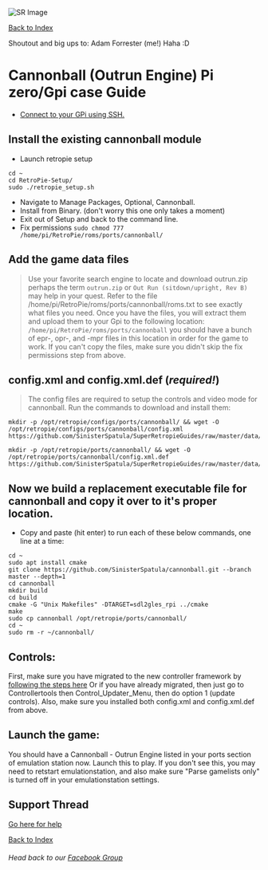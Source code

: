![SR Image](https://sinisterspatula.github.io/SuperRetropieGuides/images/SRimage-short.jpg)

[Back to Index](https://sinisterspatula.github.io/SuperRetropieGuides/)

Shoutout and big ups to: Adam Forrester (me!) Haha :D

# Cannonball (Outrun Engine) Pi zero/Gpi case Guide

* [Connect to your GPi using SSH.](https://www.youtube.com/watch?v=aEJoQZBSlSs)

## Install the existing cannonball module

* Launch retropie setup

```shell
cd ~
cd RetroPie-Setup/
sudo ./retropie_setup.sh
```

* Navigate to Manage Packages, Optional, Cannonball.
* Install from Binary. (don't worry this one only takes a moment)
* Exit out of Setup and back to the command line.
* Fix permissions `sudo chmod 777 /home/pi/RetroPie/roms/ports/cannonball/`

## Add the game data files

> Use your favorite search engine to locate and download outrun.zip perhaps the term `outrun.zip` or `Out Run (sitdown/upright, Rev B)` may help in your quest.  Refer to the file /home/pi/RetroPie/roms/ports/cannonball/roms.txt to see exactly what files you need. Once you have the files, you will extract them and upload them to your Gpi to the following location: `/home/pi/RetroPie/roms/ports/cannonball` you should have a bunch of epr-, opr-, and -mpr files in this location in order for the game to work.  If you can't copy the files, make sure you didn't skip the fix permissions step from above.


## config.xml and config.xml.def (*required!*)
> The config files are required to setup the controls and video mode for cannonball.  Run the commands to download and install them:

```shell
mkdir -p /opt/retropie/configs/ports/cannonball/ && wget -O /opt/retropie/configs/ports/cannonball/config.xml https://github.com/SinisterSpatula/SuperRetropieGuides/raw/master/data/cannonball/config.xml
```

```shell
mkdir -p /opt/retropie/ports/cannonball/ && wget -O /opt/retropie/ports/cannonball/config.xml.def https://github.com/SinisterSpatula/SuperRetropieGuides/raw/master/data/cannonball/config.xml.def
```

## Now we build a replacement executable file for cannonball and copy it over to it's proper location.

* Copy and paste (hit enter) to run each of these below commands, one line at a time:

```shell
cd ~
sudo apt install cmake
git clone https://github.com/SinisterSpatula/cannonball.git --branch master --depth=1
cd cannonball
mkdir build
cd build
cmake -G "Unix Makefiles" -DTARGET=sdl2gles_rpi ../cmake
make
sudo cp cannonball /opt/retropie/ports/cannonball/
cd ~
sudo rm -r ~/cannonball/
```


## Controls:
First, make sure you have migrated to the new controller framework by [following the steps here](https://github.com/SinisterSpatula/Gpi)
Or if you have already migrated, then just go to Controllertools then Control_Updater_Menu, then do option 1 (update controls).
Also, make sure you installed both config.xml and config.xml.def from above.

## Launch the game:
You should have a Cannonball - Outrun Engine listed in your ports section of emulation station now.  Launch this to play.  If you don't see this, you may need to retstart emulationstation, and also make sure "Parse gamelists only" is turned off in your emulationstation settings.

## Support Thread
[Go here for help](https://www.facebook.com/groups/SuperRetroPie/permalink/2467529166867395/)

[Back to Index](https://sinisterspatula.github.io/SuperRetropieGuides/)

###### Head back to our [Facebook Group](https://www.facebook.com/groups/SuperRetroPie/)
